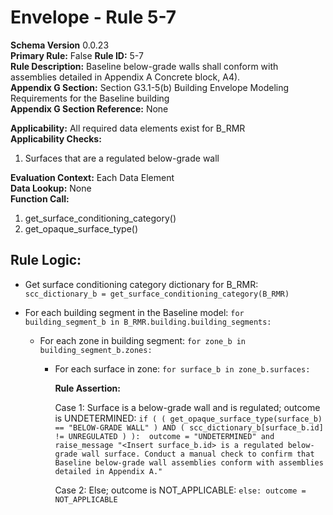 # Envelope - Rule 5-7
**Schema Version** 0.0.23  
**Primary Rule:** False 
**Rule ID:** 5-7  
**Rule Description:** Baseline below-grade walls shall conform with assemblies detailed in Appendix A Concrete block, A4).  
**Appendix G Section:** Section G3.1-5(b) Building Envelope Modeling Requirements for the Baseline building  
**Appendix G Section Reference:** None  

**Applicability:** All required data elements exist for B_RMR  
**Applicability Checks:**  
  1. Surfaces that are a regulated below-grade wall 

**Evaluation Context:** Each Data Element  
**Data Lookup:** None  
**Function Call:**

  1. get_surface_conditioning_category()  
  2. get_opaque_surface_type()  

## Rule Logic:  

- Get surface conditioning category dictionary for B_RMR: ```scc_dictionary_b = get_surface_conditioning_category(B_RMR)```  

- For each building segment in the Baseline model: ```for building_segment_b in B_RMR.building.building_segments:```

  - For each zone in building segment: ```for zone_b in building_segment_b.zones:```  

    - For each surface in zone: ```for surface_b in zone_b.surfaces:```

        **Rule Assertion:**  

        Case 1: Surface is a below-grade wall and is regulated; outcome is UNDETERMINED: ```if ( ( get_opaque_surface_type(surface_b) == "BELOW-GRADE WALL" ) AND ( scc_dictionary_b[surface_b.id] != UNREGULATED ) ): 
        outcome = "UNDETERMINED" and raise_message "<Insert surface_b.id> is a regulated below-grade wall surface. Conduct a manual check to confirm that Baseline below-grade wall assemblies conform with assemblies detailed in Appendix A."```  

        Case 2: Else; outcome is NOT_APPLICABLE: ```else: outcome = NOT_APPLICABLE```  

